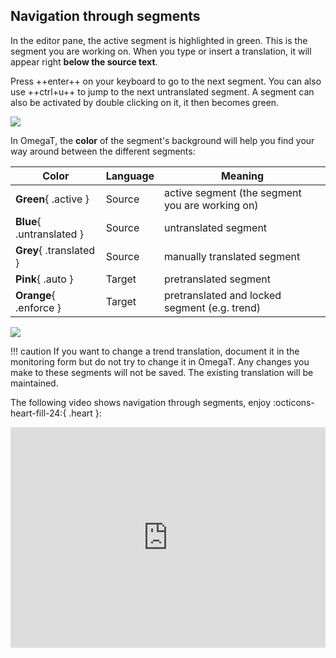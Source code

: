 ## Navigation through segments

In the editor pane, the active segment is highlighted in green. This is the segment you are working on. When you type or insert a translation, it will appear right **below the source text**. 

Press ++enter++ on your keyboard to go to the next segment. You can also use ++ctrl+u++ to jump to the next untranslated segment.
A segment can also be activated by double clicking on it, it then becomes green.

![](../../_assets/img/07_active_segment.jpg)

In OmegaT, the **color** of the segment's background will help you find your way around between the different segments:

| Color                        | Language | Meaning  |
|------------------------------|----------|----------|
| **Green**{ .active }         | Source   | active segment (the segment you are working on)  |
| **Blue**{ .untranslated }    | Source   | untranslated segment     |
| **Grey**{ .translated }      | Source   | manually translated segment |
| **Pink**{ .auto }            | Target   | pretranslated segment         |
| **Orange**{ .enforce }       | Target   | pretranslated and locked segment (e.g. trend)        |

![](../../_assets/img/08_color_coding.jpg)
<!-- @todo: add pink pretranslate -->

!!! caution
    If you want to change a trend translation, document it in the monitoring form but do not try to change it in OmegaT. Any changes you make to these segments will not be saved. The existing translation will be maintained.

The following video shows navigation through segments, enjoy :octicons-heart-fill-24:{ .heart }:

<div style="padding:69.95% 0 0 0;position:relative;"><iframe src="https://player.vimeo.com/video/780443426?h=f715fb64e6" style="position:absolute;top:0;left:0;width:100%;height:100%;" frameborder="0" allow="autoplay; fullscreen; picture-in-picture" allowfullscreen></iframe></div><script src="https://player.vimeo.com/api/player.js"></script>

